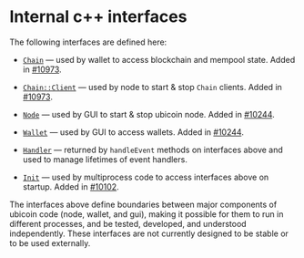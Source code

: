 # Internal c++ interfaces

The following interfaces are defined here:

* [`Chain`](chain.h) — used by wallet to access blockchain and mempool state. Added in [#10973](https://github.com/ubicoin/ubicoin/pull/10973).

* [`Chain::Client`](chain.h) — used by node to start & stop `Chain` clients. Added in [#10973](https://github.com/ubicoin/ubicoin/pull/10973).

* [`Node`](node.h) — used by GUI to start & stop ubicoin node. Added in [#10244](https://github.com/ubicoin/ubicoin/pull/10244).

* [`Wallet`](wallet.h) — used by GUI to access wallets. Added in [#10244](https://github.com/ubicoin/ubicoin/pull/10244).

* [`Handler`](handler.h) — returned by `handleEvent` methods on interfaces above and used to manage lifetimes of event handlers.

* [`Init`](init.h) — used by multiprocess code to access interfaces above on startup. Added in [#10102](https://github.com/ubicoin/ubicoin/pull/10102).

The interfaces above define boundaries between major components of ubicoin code (node, wallet, and gui), making it possible for them to run in different processes, and be tested, developed, and understood independently. These interfaces are not currently designed to be stable or to be used externally.
